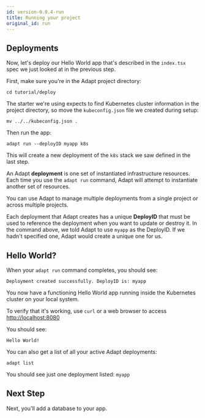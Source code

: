 ```yaml
---
id: version-0.0.4-run
title: Running your project
original_id: run
---
```

<!-- DOCTOC SKIP -->


## Deployments

Now, let's deploy our Hello World app that's described in the `index.tsx` spec we just looked at in the previous step.

First, make sure you're in the Adapt project directory:
<!-- doctest command -->

```console
cd tutorial/deploy
```
The starter we're using expects to find Kubernetes cluster information in the project directory, so move the `kubeconfig.json` file we created during setup:
<!-- doctest command -->

```console
mv ../../kubeconfig.json .
```

Then run the app:
<!-- doctest command -->

```console
adapt run --deployID myapp k8s
```
This will create a new deployment of the `k8s` stack we saw defined in the last step.

An Adapt **deployment** is one set of instantiated infrastructure resources.
Each time you use the `adapt run` command, Adapt will attempt to instantiate another set of resources.

You can use Adapt to manage multiple deployments from a single project or across multiple projects.

Each deployment that Adapt creates has a unique **DeployID** that must be used to reference the deployment when you want to update or destroy it.
In the command above, we told Adapt to use `myapp` as the DeployID.
If we hadn't specified one, Adapt would create a unique one for us.

## Hello World?

When your `adapt run` command completes, you should see:
```console
Deployment created successfully. DeployID is: myapp
```

You now have a functioning Hello World app running inside the Kubernetes cluster on your local system.

To verify that it's working, use `curl` or a web browser to access [http://localhost:8080](http://localhost:8080)

You should see:
```console
Hello World!
```

You can also get a list of all your active Adapt deployments:
<!-- doctest command -->

```console
adapt list
```
You should see just one deployment listed: `myapp`

## Next Step

Next, you'll add a database to your app.

